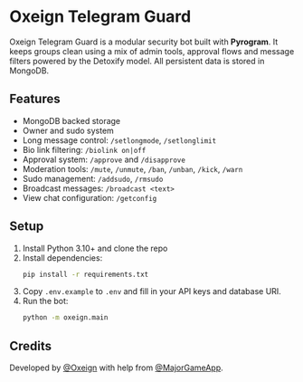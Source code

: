 # Oxeign Telegram Guard

Oxeign Telegram Guard is a modular security bot built with **Pyrogram**. It keeps groups clean using a mix of admin tools, approval flows and message filters powered by the Detoxify model. All persistent data is stored in MongoDB.

## Features

- MongoDB backed storage
- Owner and sudo system
- Long message control: `/setlongmode`, `/setlonglimit`
- Bio link filtering: `/biolink on|off`
- Approval system: `/approve` and `/disapprove`
- Moderation tools: `/mute`, `/unmute`, `/ban`, `/unban`, `/kick`, `/warn`
- Sudo management: `/addsudo`, `/rmsudo`
- Broadcast messages: `/broadcast <text>`
- View chat configuration: `/getconfig`

## Setup

1. Install Python 3.10+ and clone the repo
2. Install dependencies:
   ```bash
   pip install -r requirements.txt
   ```
3. Copy `.env.example` to `.env` and fill in your API keys and database URI.
4. Run the bot:
   ```bash
   python -m oxeign.main
   ```

## Credits

Developed by [@Oxeign](https://t.me/Oxeign) with help from [@MajorGameApp](https://t.me/MajorGameApp).

